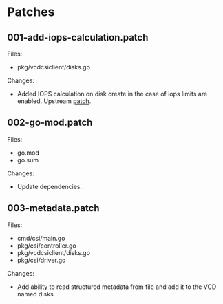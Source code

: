 # Patches

## 001-add-iops-calculation.patch

Files:

- pkg/vcdcsiclient/disks.go

Changes:

- Added IOPS calculation on disk create in the case of iops limits are enabled. Upstream [patch](https://github.com/vmware/cloud-director-named-disk-csi-driver/pull/241).

## 002-go-mod.patch

Files:

- go.mod
- go.sum

Changes:

- Update dependencies.

## 003-metadata.patch

Files:

- cmd/csi/main.go
- pkg/csi/controller.go
- pkg/vcdcsiclient/disks.go
- pkg/csi/driver.go

Changes:

- Add ability to read structured metadata from file and add it to the VCD named disks.

